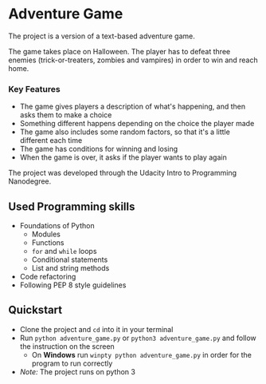 # Adventure Game
The project is a version of a text-based adventure game.

The game takes place on Halloween. The player has to defeat three enemies (trick-or-treaters, zombies and vampires) in order to win and reach home.

### Key Features
* The game gives players a description of what's happening, and then asks them to make a choice
* Something different happens depending on the choice the player made
* The game also includes some random factors, so that it's a little different each time
* The game has conditions for winning and losing
* When the game is over, it asks if the player wants to play again

The project was developed through the Udacity Intro to Programming Nanodegree.

## Used Programming skills
* Foundations of Python
  - Modules
  - Functions
  - `for` and `while` loops
  - Conditional statements
  - List and string methods
* Code refactoring
* Following PEP 8 style guidelines

## Quickstart
* Clone the project and `cd` into it in your terminal
* Run `python adventure_game.py` or `python3 adventure_game.py` and follow the instruction on the screen
  - On **Windows** run `winpty python adventure_game.py` in order for the program to run correctly
* _Note:_ The project runs on python 3
